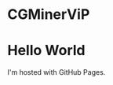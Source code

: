 # CGMinerViP
<!DOCTYPE html>
<html>
<body>
<h1>Hello World</h1>
<p>I'm hosted with GitHub Pages.</p>
</body>
</html>
